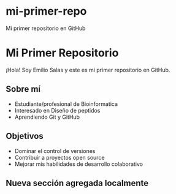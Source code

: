 # mi-primer-repo
Mi primer repositorio en GitHub
# Mi Primer Repositorio
¡Hola! Soy Emilio Salas y este es mi primer repositorio en GitHub.
## Sobre mí
- Estudiante/profesional de Bioinformatica
- Interesado en Diseño de peptidos
- Aprendiendo Git y GitHub
## Objetivos
- Dominar el control de versiones
- Contribuir a proyectos open source
- Mejorar mis habilidades de desarrollo colaborativo
## Nueva sección agregada localmente
